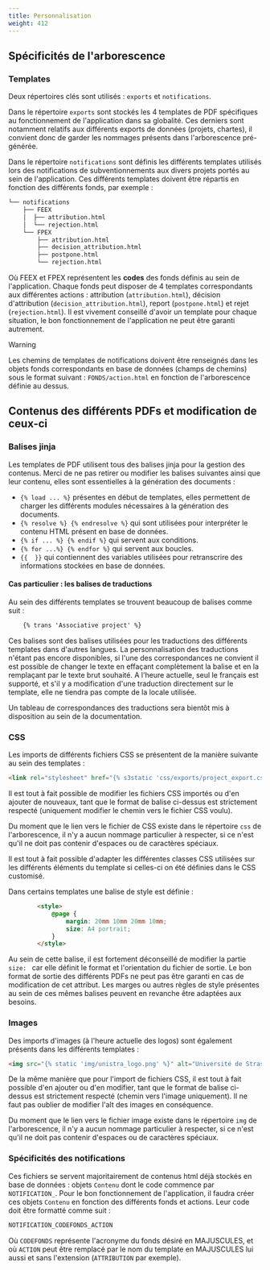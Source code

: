 ```yaml
---
title: Personnalisation
weight: 412
---
```


## Spécificités de l'arborescence

### Templates

Deux répertoires clés sont utilisés : `exports` et `notifications`.

Dans le répertoire `exports` sont stockés les 4 templates de PDF spécifiques au fonctionnement de l'application dans sa globalité.
Ces derniers sont notamment relatifs aux différents exports de données (projets, chartes), il convient donc de garder les nommages présents dans l'arborescence pré-générée.

Dans le répertoire `notifications` sont définis les différents templates utilisés lors des notifications de subventionnements aux divers projets portés au sein de l'application.
Ces différents templates doivent être répartis en fonction des différents fonds, par exemple : 
```txt
└── notifications
    ├── FEEX
    │  ├── attribution.html
    │  └── rejection.html
    └── FPEX
        ├── attribution.html
        ├── decision_attribution.html
        ├── postpone.html
        └── rejection.html
```
Où FEEX et FPEX représentent les **codes** des fonds définis au sein de l'application.
Chaque fonds peut disposer de 4 templates correspondants aux différentes actions : attribution (`attribution.html`), décision d'attribution (`decision_attribution.html`), report (`postpone.html`) et rejet (`rejection.html`).
Il est vivement conseillé d'avoir un template pour chaque situation, le bon fonctionnement de l'application ne peut être garanti autrement.

> [!WARNING]
> Les chemins de templates de notifications doivent être renseignés dans les objets fonds correspondants en base de données (champs de chemins) sous le format suivant : `FONDS/action.html` en fonction de l'arborescence définie au dessus.

## Contenus des différents PDFs et modification de ceux-ci

### Balises jinja

Les templates de PDF utilisent tous des balises jinja pour la gestion des contenus.
Merci de ne pas retirer ou modifier les balises suivantes ainsi que leur contenu, elles sont essentielles à la génération des documents :
- `{% load ... %}` présentes en début de templates, elles permettent de charger les différents modules nécessaires à la génération des documents.
- `{% resolve %} {% endresolve %}` qui sont utilisées pour interpréter le contenu HTML présent en base de données.
- `{% if ... %} {% endif %}` qui servent aux conditions.
- `{% for ...%} {% endfor %}` qui servent aux boucles.
- `{{  }}` qui contiennent des variables utilisées pour retranscrire des informations stockées en base de données. 

#### Cas particulier : les balises de traductions

Au sein des différents templates se trouvent beaucoup de balises comme suit : 
```html
    {% trans 'Associative project' %}
```
Ces balises sont des balises utilisées pour les traductions des différents templates dans d'autres langues. 
La personnalisation des traductions n'étant pas encore disponibles, si l'une des correspondances ne convient il est possible de changer le texte en effaçant complètement la balise et en la remplaçant par le texte brut souhaité.
A l'heure actuelle, seul le français est supporté, et s'il y a modification d'une traduction directement sur le template, elle ne tiendra pas compte de la locale utilisée.

Un tableau de correspondances des traductions sera bientôt mis à disposition au sein de la documentation.

### CSS

Les imports de différents fichiers CSS se présentent de la manière suivante au sein des templates : 
```html
<link rel="stylesheet" href="{% s3static 'css/exports/project_export.css' %}" type="text/css"/>
```
Il est tout à fait possible de modifier les fichiers CSS importés ou d'en ajouter de nouveaux, tant que le format de balise ci-dessus est strictement respecté (uniquement modifier le chemin vers le fichier CSS voulu).

Du moment que le lien vers le fichier de CSS existe dans le répertoire `css` de l'arborescence, il n'y a aucun nommage particulier à respecter, si ce n'est qu'il ne doit pas contenir d'espaces ou de caractères spéciaux.

Il est tout à fait possible d'adapter les différentes classes CSS utilisées sur les différents éléments du template si celles-ci on été définies dans le CSS customisé.

Dans certains templates une balise de style est définie : 
```html
        <style>
            @page {
                margin: 20mm 10mm 20mm 10mm;
                size: A4 portrait;
            }
        </style>
```
Au sein de cette balise, il est fortement déconseillé de modifier la partie `size: ` car elle définit le format et l'orientation du fichier de sortie. 
Le bon format de sortie des différents PDFs ne peut pas être garanti en cas de modification de cet attribut.
Les marges ou autres règles de style présentes au sein de ces mêmes balises peuvent en revanche être adaptées aux besoins.

### Images

Des imports d'images (à l'heure actuelle des logos) sont également présents dans les différents templates : 
```html
<img src="{% static 'img/unistra_logo.png' %}" alt="Université de Strasbourg">
```
De la même manière que pour l'import de fichiers CSS, il est tout à fait possible d'en ajouter ou d'en modifier, tant que le format de balise ci-dessus est strictement respecté (chemin vers l'image uniquement).
Il ne faut pas oublier de modifier l'alt des images en conséquence.

Du moment que le lien vers le fichier image existe dans le répertoire `img` de l'arborescence, il n'y a aucun nommage particulier à respecter, si ce n'est qu'il ne doit pas contenir d'espaces ou de caractères spéciaux.

### Spécificités des notifications

Ces fichiers se servent majoritairement de contenus html déjà stockés en base de données : objets `Contenu` dont le code commence par `NOTIFICATION_`.
Pour le bon fonctionnement de l'application, il faudra créer ces objets `Contenu` en fonction des différents fonds et actions. Leur code doit être formatté comme suit : 
```txt
NOTIFICATION_CODEFONDS_ACTION
```
Où `CODEFONDS` représente l'acronyme du fonds désiré en MAJUSCULES, et où `ACTION` peut être remplacé par le nom du template en MAJUSCULES lui aussi et sans l'extension (`ATTRIBUTION` par exemple).
